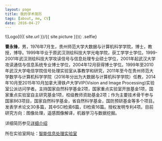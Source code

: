 ```yaml
---
layout: page
title: 我的学术简历
tags: [about, me, CV]
date: 2016-04-27
---
```

![Logo]({{ site.url }}/{{ site.picture }}){: .selfie}


**曹永锋**，男，1976年7月生，贵州师范大学大数据与计算机科学学院，博士，教授，博导。1999年毕业于原武汉测绘科技大学光电学院，获工学学士学位。1999-2001年武汉测绘科技大学攻读信号与信息处理专业硕士学位，2001年起武汉大学攻读通信与信息系统专业博士学位，2004年12月获得博士学位。1999年至2010年武汉大学电信学院信号处理实验室从事教学和研究，2011年至今在贵州师范大学数学与计算机科学学院（2016年分出为大数据与计算机科学学院）任教，2014年10月至2015年10月加拿大滑铁卢大学VIP(Vision and Image Processing)实验室公派访问学者。主持国家自然科学基金2项，国家重点实验室开放基金1项，国家重点实验室自主研究基金1项，校级教师资助基金2项；作为主要技术骨干参与国家863项目，国家自然科学基金，省自然科学基金，国防预研基金等多个项目。发表学术论文30多篇，其中SCI检索6篇，EI检索16篇。授权发明专利4项。目前研究方向：图像处理，遥感图像解译，机器学习与数据挖掘。

详细简历参见[详细介绍](http://bighanksmallhank.github.io/_posts/CV_forMyWeb.pdf)

所在实验室网址：[智能信息处理实验室](http://bighanksmallhank.github.io/website)